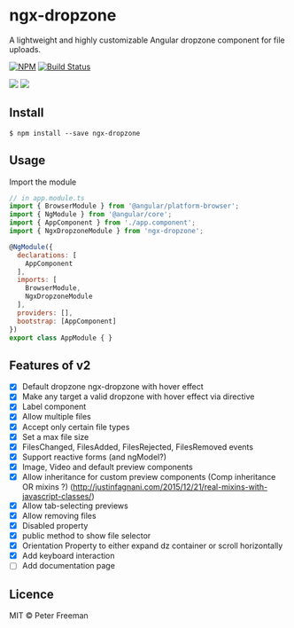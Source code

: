 # ngx-dropzone

A lightweight and highly customizable Angular dropzone component for file uploads.

[![NPM](https://img.shields.io/npm/v/ngx-dropzone.svg)](https://www.npmjs.com/package/ngx-dropzone) [![Build Status](https://travis-ci.com/peterfreeman/ngx-dropzone.svg?branch=master)](https://travis-ci.com/peterfreeman/ngx-dropzone)

<img src="_images/default.png">

<img src="_images/default_hovered.png">

## Install

```
$ npm install --save ngx-dropzone
```

## Usage

Import the module

```js
// in app.module.ts
import { BrowserModule } from '@angular/platform-browser';
import { NgModule } from '@angular/core';
import { AppComponent } from './app.component';
import { NgxDropzoneModule } from 'ngx-dropzone';

@NgModule({
  declarations: [
    AppComponent
  ],
  imports: [
    BrowserModule,
    NgxDropzoneModule
  ],
  providers: [],
  bootstrap: [AppComponent]
})
export class AppModule { }
```

## Features of v2

- [x] Default dropzone ngx-dropzone with hover effect
- [x] Make any target a valid dropzone with hover effect via directive
- [x] Label component
- [x] Allow multiple files
- [x] Accept only certain file types
- [x] Set a max file size
- [x] FilesChanged, FilesAdded, FilesRejected, FilesRemoved events
- [x] Support reactive forms (and ngModel?)
- [x] Image, Video and default preview components
- [x] Allow inheritance for custom preview components (Comp inheritance OR mixins ?) (http://justinfagnani.com/2015/12/21/real-mixins-with-javascript-classes/)
- [x] Allow tab-selecting previews
- [x] Allow removing files
- [x] Disabled property
- [x] public method to show file selector
- [x] Orientation Property to either expand dz container or scroll horizontally
- [x] Add keyboard interaction
- [ ] Add documentation page

## Licence

MIT © Peter Freeman
